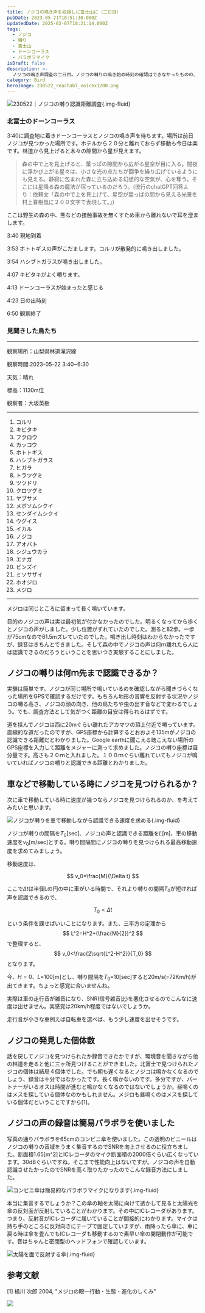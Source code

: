 ```yaml
---
title: ノジコの鳴き声を収録しに富士山に（二日目）
pubDate: 2023-05-21T18:51:30.000Z
updatedDate: 2025-02-07T18:21:14.000Z
tags:
  - ノジコ
  - 囀り
  - 富士山
  - ドーンコーラス
  - パラボラマイク
isDraft: false
description: >-
  ノジコの鳴き声調査の二日目。ノジコの囀りの鳴き始め時刻の確認はできなかったものの、ノジコは北富士の演習場以外で４個体見つけることができました。また、囀り続けるノジコの声でノジコだと分かる距離を求めるとおおよそ１３５ｍだったので１００ｍ離れていてもノジコと分かるでしょう。ノジコはこの5月下旬にはパートナーがいると昼はあまり鳴かないのかもしれません。
category: Bird
heroImage: 230522_reachabl_voicex1200.png
---
```


![230522｜ノジコの囀り認識距離調査](https://object-storage.tyo2.conoha.io/v1/nc_938a9d00d6004f1390c354d4a15ef25b/blog-astro-assets/blog-images/230522_reachabl_voicex1200/230522_reachabl_voicex1200.png){.img-fluid}


### 北富士のドーンコーラス

3:40に調査地に着きドーンコーラスとノジコの鳴き声を待ちます。場所は前日ノジコが見つかった場所です。ホテルから２０分と離れておらず移動も今日は楽です。林道から見上げると木々の隙間から星が見えます。



>森の中で上を見上げると、葉っぱの隙間から広がる星空が目に入る。闇夜に浮かび上がる星々は、小さな光の点たちが闘争を繰り広げているようにも見える。静寂に包まれた森に立ち込める幻想的な空気が、心を奪う。そこには星降る森の魔法が宿っているのだろう。(流行のchatGPT回答より：依頼文「森の中で上を見上げて、星空が葉っぱの間から見える光景を村上春樹風に２００文字で表現して。」)









ここは野生の森の中、熊などの接触事故を無くすため車から離れないで耳を澄まします。

3:40 現地到着

3:53 ホトトギスの声がこだまします。コルリが散発的に鳴き出しました。

3:54 ハシブトガラスが鳴き出しました。

4:07 キビタキがよく囀ります。

4:13 ドーンコーラスが始まったと感じる

4:23 日の出時刻

6:50 観察終了



### 見聞きした鳥たち

---

観察場所：山梨県林道滝沢線

観察時間:2023-05-22 3:40~6:30

天気：晴れ

標高：1130m位

観察者：大坂英樹

---

1. コルリ
2. キビタキ
3. フクロウ
4. カッコウ
5. ホトトギス
6. ハシブトガラス
7. ヒガラ
8. トラツグミ
9. ツツドリ
10. クロツグミ
11. ヤブサメ
12. メボソムシクイ
13. センダイムシクイ
14. ウグイス
15. イカル
16. ノジコ
17. アオバト
18. シジュウカラ
19. エナガ
20. ビンズイ
21. ミソサザイ
22. ホオジロ
23. メジロ

---

メジロは同じところに留まって長く鳴いています。



目的のノジコの声は実は最初気が付かなかったのでした。明るくなってから歩くとノジコの声がしました。少し位置がずれていたのでした。測ると82歩。一歩が75cmなので61.5mズレていたのでした。鳴き出し時刻はわからなかったですが、録音はきちんとできました。そして森の中でノジコの声は何ｍ離れたら人には認識できるのだろうということを思いつき実験することにしました。



## ノジコの囀りは何ｍ先まで認識できるか？

実験は簡単です。ノジコが同じ場所で鳴いているのを確認しながら聞きづらくなった場所をGPSで確認するだけです。もちろん地形の音響を反射する状況やノジコの囀る高さ、ノジコの顔の向き、他の鳥たちや虫の出す音などで変わるでしょう。でも、調査方法として気がつく距離の目安は得られるはずです。



道を挟んでノジコは西に20mぐらい離れたアカマツの頂上付近で囀っています。直線的な道だったのですが、GPS座標から計算するとおおよそ135mがノジコの認識できる距離だとわかりました。Google earthに聞こえる聴こえない場所のGPS座標を入力して距離をメジャーに測って求めました。ノジコの囀り座標は目分量です。高さも２０ｍと入れました。１００ｍぐらい離れていてもノジコが鳴いていればノジコの囀りと認識できる距離とわかりました。 



## 車などで移動している時にノジコを見つけられるか？

次に車で移動している時に速度が幾つならノジコを見つけられるのか、を考えてみたいと思います。

![ノジコが囀りを車で移動しながら認識できる速度を求める](https://object-storage.tyo2.conoha.io/v1/nc_938a9d00d6004f1390c354d4a15ef25b/blog-astro-assets/blog-images/speed_recongnizing.001x1200.jpeg){.img-fluid}


ノジコが囀りの間隔を$T_0$[sec]、ノジコの声と認識できる距離を$L$[m]、車の移動速度を$v_0$[m/sec]とする。囀り間隔間にノジコの囀りを見つけられる最高移動速度を求めてみましょう。

移動速度は、

$$
v_0=\frac{M}{\Delta t}
$$

ここで$\Delta t$は半径Lの円の中に車がいる時間で、それより囀りの間隔$T_0$が短ければ声を認識できるので、

$$
T_0 < \Delta t
$$

という条件を課せばいいことになります。また、三平方の定理から
$$
L^2=H^2+(\frac{M}{2})^2
$$
で整理すると、
$$
v_0<\frac{2\sqrt{L^2-H^2}}{T_0}
$$
となります。

今、$H=0$、$L$=100[m]とし、囀り間隔を$T_0$=10[sec]すると20m/s(=72Km/h)が出てきます。ちょっと感覚に合いませんね。



実際は車の走行音が雑音になり、SNR(信号雑音比)を悪化させるのでこんなに速度は出せません。実感覚は20km/h程度ではないでしょうか。

走行音が小さな車例えば自転車を選べば、もう少し速度を出せそうです。



## ノジコの発見した個体数

話を戻してノジコを見つけられたか録音できたかですが、環境音を聞きながら他の林道を走ると他に三ヶ所見つけることができました。北富士で見つけられたノジコの個体は結局４個体でした。でも朝も遅くなるとノジコは鳴かなくなるのでしょう、録音は十分ではなかったです。長く鳴かないのです。多分ですが、パートナーがいるオスは時間が進むと鳴かなくなるのではないでしょうか。昼鳴くのはメスを探している個体なのかもしれません。メジロも昼鳴くのはメスを探している個体だということですから[1]。

## ノジコの声の録音は簡易パラボラを使いました

写真の通りパラボラを65cmのコンビニ傘を使いました。この透明のビニールはノジコの囀りの音域をうまく集音するのでSNRを向上させるのに役立ちました。断面積1.65[m^2]とICレコーダのマイク断面積の2000倍ぐらい広くなっています。30dBぐらいですね。そこまで性能向上はないですが。ノジコの声を自動認識させたかったのでSNRを高く取りたかったのでこんな録音方法にしました。

![コンビニ傘は簡易的なパラボラマイクになります](https://object-storage.tyo2.conoha.io/v1/nc_938a9d00d6004f1390c354d4a15ef25b/blog-astro-assets/blog-images/IMG_6461x1200.JPG){.img-fluid}



本当に集音するでしょうか？この傘の軸を太陽に向けて透かして見ると太陽光を傘の反対面が反射していることがわかります。その中にICレコーダがあります。つまり、反射音がICレコーダに届いていることが間接的にわかります。マイクは持ち手のところに反対向きにテープで固定していますが、雨降ったら傘に、車に戻る時は傘を畳んでもICレコーダも移動するので素早い傘の開閉動作が可能です。音はちゃんと密閉型のヘッドフォンで確認しています。

![太陽を面で反射する傘](https://object-storage.tyo2.conoha.io/v1/nc_938a9d00d6004f1390c354d4a15ef25b/blog-astro-assets/blog-images/IMG_6464x1200.JPG){.img-fluid}

## 参考文献

[1] 橘川 次郎 2004, "メジロの眼―行動・生態・進化のしくみ"

<a href="https://www.amazon.co.jp/%E3%83%A1%E3%82%B8%E3%83%AD%E3%81%AE%E7%9C%BC%E2%80%95%E8%A1%8C%E5%8B%95%E3%83%BB%E7%94%9F%E6%85%8B%E3%83%BB%E9%80%B2%E5%8C%96%E3%81%AE%E3%81%97%E3%81%8F%E3%81%BF-%E6%A9%98%E5%B7%9D-%E6%AC%A1%E9%83%8E/dp/4905930820?&linkCode=li2&tag=woddie2wmoblo-22&linkId=6958ddbf9cfd3b4d4af44d1bb524d628&language=ja_JP&ref_=as_li_ss_il" target="_blank"><img border="0" src="//ws-fe.amazon-adsystem.com/widgets/q?_encoding=UTF8&ASIN=4905930820&Format=_SL160_&ID=AsinImage&MarketPlace=JP&ServiceVersion=20070822&WS=1&tag=woddie2wmoblo-22&language=ja_JP" ></a><img src="https://ir-jp.amazon-adsystem.com/e/ir?t=woddie2wmoblo-22&language=ja_JP&l=li2&o=9&a=4905930820" width="1" height="1" border="0" alt="" style="border:none !important; margin:0px !important;" />
